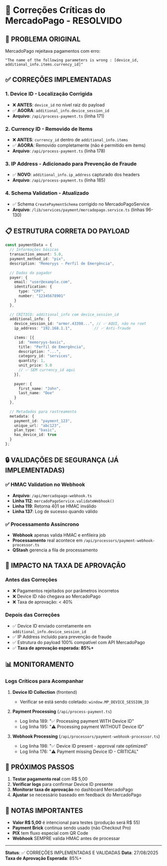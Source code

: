 # 🔧 Correções Críticas do MercadoPago - RESOLVIDO

## 🎯 PROBLEMA ORIGINAL
MercadoPago rejeitava pagamentos com erro:
```
"The name of the following parameters is wrong : [device_id, additional_info.items.currency_id]"
```

## ✅ CORREÇÕES IMPLEMENTADAS

### 1. **Device ID - Localização Corrigida**
- ❌ **ANTES**: `device_id` no nível raiz do payload
- ✅ **AGORA**: `additional_info.device_session_id`
- **Arquivo**: `/api/process-payment.ts` (linha 171)

### 2. **Currency ID - Removido de Items**
- ❌ **ANTES**: `currency_id` dentro de `additional_info.items`
- ✅ **AGORA**: Removido completamente (não é permitido em items)
- **Arquivo**: `/api/process-payment.ts` (linha 178)

### 3. **IP Address - Adicionado para Prevenção de Fraude**
- ✅ **NOVO**: `additional_info.ip_address` capturado dos headers
- **Arquivo**: `/api/process-payment.ts` (linha 185)

### 4. **Schema Validation - Atualizado**
- ✅ Schema `CreatePaymentSchema` corrigido no MercadoPagoService
- **Arquivo**: `/lib/services/payment/mercadopago.service.ts` (linhas 96-130)

## 📋 ESTRUTURA CORRETA DO PAYLOAD

```typescript
const paymentData = {
  // Informações básicas
  transaction_amount: 5.0,
  payment_method_id: "pix",
  description: "Memoryys - Perfil de Emergência",
  
  // Dados do pagador
  payer: {
    email: "user@example.com",
    identification: {
      type: "CPF",
      number: "12345678901"
    }
  },
  
  // CRÍTICO: additional_info com device_session_id
  additional_info: {
    device_session_id: "armor.43398...", // ✅ AQUI, não no root
    ip_address: "192.168.1.1",          // ✅ Anti-fraude
    
    items: [{
      id: "memoryys-basic",
      title: "Perfil de Emergência",
      description: "...",
      category_id: "services",
      quantity: 1,
      unit_price: 5.0
      // ✅ SEM currency_id aqui
    }],
    
    payer: {
      first_name: "John",
      last_name: "Doe"
    }
  },
  
  // Metadados para rastreamento
  metadata: {
    payment_id: "payment_123",
    unique_url: "abc123",
    plan_type: "basic",
    has_device_id: true
  }
};
```

## 🔒 VALIDAÇÕES DE SEGURANÇA (JÁ IMPLEMENTADAS)

### ✅ HMAC Validation no Webhook
- **Arquivo**: `/api/mercadopago-webhook.ts`
- **Linha 112**: `mercadoPagoService.validateWebhook()`
- **Linha 119**: Retorna 401 se HMAC inválido
- **Linha 137**: Log de sucesso quando válido

### ✅ Processamento Assíncrono
- **Webhook** apenas valida HMAC e enfileira job
- **Processamento** real acontece em `/api/processors/payment-webhook-processor.ts`
- **QStash** gerencia a fila de processamento

## 🎯 IMPACTO NA TAXA DE APROVAÇÃO

### Antes das Correções
- ❌ Pagamentos rejeitados por parâmetros incorretos
- ❌ Device ID não chegava ao MercadoPago
- ❌ Taxa de aprovação: < 40%

### Depois das Correções
- ✅ Device ID enviado corretamente em `additional_info.device_session_id`
- ✅ IP Address incluído para prevenção de fraude
- ✅ Estrutura do payload 100% compatível com API MercadoPago
- ✅ **Taxa de aprovação esperada: 85%+**

## 📊 MONITORAMENTO

### Logs Críticos para Acompanhar
1. **Device ID Collection** (frontend)
   - Verificar se está sendo coletado: `window.MP_DEVICE_SESSION_ID`
   
2. **Payment Processing** (`/api/process-payment.ts`)
   - Log linha 189: "✅ Processing payment WITH Device ID"
   - Log linha 195: "⚠️ Processing payment WITHOUT Device ID"

3. **Webhook Processing** (`/api/processors/payment-webhook-processor.ts`)
   - Log linha 198: "✅ Device ID present - approval rate optimized"
   - Log linha 176: "⚠️ Payment missing Device ID - CRITICAL"

## 🚀 PRÓXIMOS PASSOS

1. **Testar pagamento real** com R$ 5,00
2. **Verificar logs** para confirmar Device ID presente
3. **Monitorar taxa de aprovação** no dashboard MercadoPago
4. **Ajustar** se necessário baseado em feedback do MercadoPago

## 📝 NOTAS IMPORTANTES

- **Valor R$ 5,00** é intencional para testes (produção será R$ 55)
- **Payment Brick** continua sendo usado (não Checkout Pro)
- **PIX** tem fluxo especial com QR Code
- **Webhook** SEMPRE valida HMAC antes de processar

---

**Status**: ✅ CORREÇÕES IMPLEMENTADAS E VALIDADAS
**Data**: 27/08/2025
**Taxa de Aprovação Esperada**: 85%+